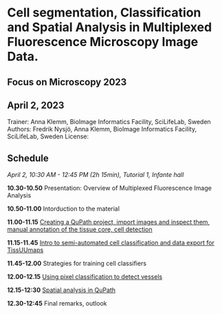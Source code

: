 # Cell segmentation, Classification and Spatial Analysis in Multiplexed Fluorescence Microscopy Image Data.
## Focus on Microscopy 2023
## April 2, 2023
Trainer: Anna Klemm, BioImage Informatics Facility, SciLifeLab, Sweden  
Authors: Fredrik Nysjö, Anna Klemm, BioImage Informatics Facility, SciLifeLab, Sweden
License:  

## Schedule
*April 2, 10:30 AM - 12:45 PM (2h 15min), Tutorial 1, Infante hall*

**10.30-10.50** Presentation: Overview of Multiplexed Fluorescence Image Analysis 

**10.50-11.00** Intorduction to the material  

**11.00-11.15** [Creating a QuPath project, import images and inspect them, manual annotation of the tissue core, cell detection](multiplexed_celldetection_cellclassification.md)

**11.15-11.45** [Intro to semi-automated cell classification and data export for TissUUmaps](multiplexed_celldetection_cellclassification.md#cell-classification)  

**11.45-12.00** Strategies for training cell classifiers 

**12.00-12.15** [Using pixel classification to detect vessels](pixelclassification.md)  

**12.15-12:30** [Spatial analysis in QuPath](pixelclassification.md#spatial-analysis.md)

**12.30-12:45** Final remarks, outlook  


